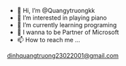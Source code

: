 - 👋 Hi, I’m @Quangytruongkk
- 👀 I’m interested in playing piano
- 🌱 I’m currently learning programing
- 💞️ I wanna to be Partner of Microsoft
- 📫 How to reach me ...

dinhquangtruong23022001@gmail.com

<!---
Quangytruongkk/Quangytruongkk is a ✨ special ✨ repository because its `README.md` (this file) appears on your GitHub profile.
You can click the Preview link to take a look at your changes.
--->
